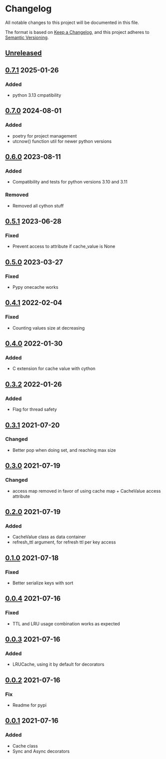 # Changelog
All notable changes to this project will be documented in this file.

The format is based on [Keep a Changelog](https://keepachangelog.com/en/1.0.0/),
and this project adheres to [Semantic Versioning](https://semver.org/spec/v2.0.0.html).

## [Unreleased]

## [0.7.1] 2025-01-26
### Added
* python 3.13 cmpatibility


## [0.7.0] 2024-08-01
### Added
* poetry for project management
* utcnow() function util for newer python versions

## [0.6.0] 2023-08-11
### Added
- Compatibility and tests for python versions 3.10 and 3.11

### Removed
- Removed all cython stuff

## [0.5.1] 2023-06-28
### Fixed
- Prevent access to attribute if cache_value is None

## [0.5.0] 2023-03-27
### Fixed
- Pypy onecache works

## [0.4.1] 2022-02-04
### Fixed
- Counting values size at decreasing

## [0.4.0] 2022-01-30
### Added
- C extension for cache value with cython

## [0.3.2] 2022-01-26
### Added
- Flag for thread safety

## [0.3.1] 2021-07-20
### Changed
- Better pop when doing set, and reaching max size

## [0.3.0] 2021-07-19
### Changed
- access map removed in favor of using cache map + CacheValue access attribute

## [0.2.0] 2021-07-19
### Added
- CacheValue class as data container
- refresh_ttl argument, for refresh ttl per key access

## [0.1.0] 2021-07-18
### Fixed
- Better serialize keys with sort

## [0.0.4] 2021-07-16
### Fixed
- TTL and LRU usage combination works as expected

## [0.0.3] 2021-07-16
### Added
- LRUCache, using it by default for decorators

## [0.0.2] 2021-07-16
### Fix
- Readme for pypi

## [0.0.1] 2021-07-16
### Added
- Cache class
- Sync and Async decorators

[Unreleased]: https://github.com/sonic182/onecache/compare/0.7.1..HEAD
[0.7.1]: https://github.com/sonic182/onecache/compare/0.7.0..0.7.1
[0.7.0]: https://github.com/sonic182/onecache/compare/0.6.0..0.7.0
[0.6.0]: https://github.com/sonic182/onecache/compare/0.5.1..0.6.0
[0.5.1]: https://github.com/sonic182/onecache/compare/0.5.0..0.5.1
[0.5.0]: https://github.com/sonic182/onecache/compare/0.4.1..0.5.0
[0.4.1]: https://github.com/sonic182/onecache/compare/0.4.0..0.4.1
[0.4.0]: https://github.com/sonic182/onecache/compare/0.3.2..0.4.0
[0.3.2]: https://github.com/sonic182/onecache/compare/0.3.1..0.3.2
[0.3.1]: https://github.com/sonic182/onecache/compare/0.3.0..0.3.1
[0.3.0]: https://github.com/sonic182/onecache/compare/0.2.0..0.3.0
[0.2.0]: https://github.com/sonic182/onecache/compare/0.1.0..0.2.0
[0.1.0]: https://github.com/sonic182/onecache/compare/0.0.4..0.1.0
[0.0.4]: https://github.com/sonic182/onecache/compare/0.0.3..0.0.4
[0.0.3]: https://github.com/sonic182/onecache/compare/0.0.2..0.0.3
[0.0.2]: https://github.com/sonic182/onecache/compare/0.0.1..0.0.2
[0.0.1]: https://github.com/sonic182/onecache/compare/814065637987644cc56a09028df955e001a2163b..0.0.1
